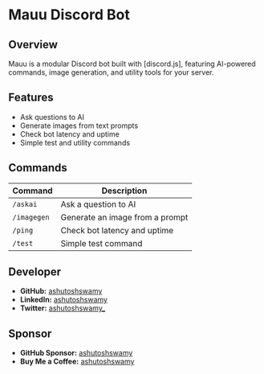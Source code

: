 # Mauu Discord Bot

## Overview

Mauu is a modular Discord bot built with [discord.js], featuring AI-powered commands, image generation, and utility tools for your server.

## Features

- Ask questions to AI
- Generate images from text prompts
- Check bot latency and uptime
- Simple test and utility commands

## Commands

| Command     | Description                     |
| ----------- | ------------------------------- |
| `/askai`    | Ask a question to AI            |
| `/imagegen` | Generate an image from a prompt |
| `/ping`     | Check bot latency and uptime    |
| `/test`     | Simple test command             |

## Developer

- **GitHub:** [ashutoshswamy](https://github.com/ashutoshswamy)
- **LinkedIn:** [ashutoshswamy](https://linkedin.com/in/ashutoshswamy)
- **Twitter:** [ashutoshswamy\_](https://twitter.com/ashutoshswamy_)

## Sponsor

- **GitHub Sponsor:** [ashutoshswamy](https://github.com/sponsors/ashutoshswamy)
- **Buy Me a Coffee:** [ashutoshswamy](https://www.buymeacoffee.com/ashutoshswamy)
